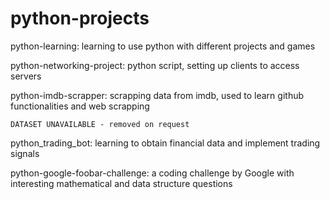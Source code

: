 # python-projects
python-learning: learning to use python with different projects and games

python-networking-project: python script, setting up clients to access servers

python-imdb-scrapper: scrapping data from imdb, used to learn github functionalities and web scrapping

    DATASET UNAVAILABLE - removed on request

python_trading_bot: learning to obtain financial data and implement trading signals

python-google-foobar-challenge: a coding challenge by Google with interesting mathematical and data structure questions
